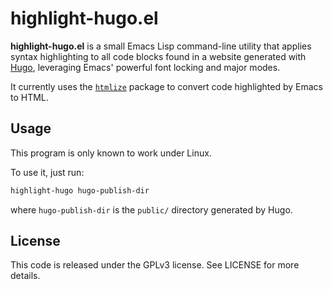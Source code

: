 # highlight-hugo.el

**highlight-hugo.el** is a small Emacs Lisp command-line utility that applies syntax highlighting to all code blocks found in a website generated with [Hugo](https://gohugo.io), leveraging Emacs' powerful font locking and major modes.

It currently uses the [`htmlize`](https://github.com/hniksic/emacs-htmlize) package to convert code highlighted by Emacs to HTML.

## Usage

This program is only known to work under Linux.

To use it, just run:

``` sh
highlight-hugo hugo-publish-dir
```

where `hugo-publish-dir` is the `public/` directory generated by Hugo.

## License

This code is released under the GPLv3 license. See LICENSE for more details.
